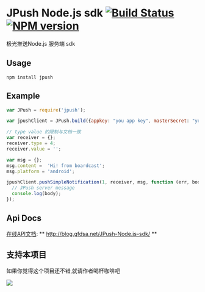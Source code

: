 JPush Node.js sdk [![Build Status](https://travis-ci.org/youxiachai/JPush-Node.js-sdk.png?branch=master)](https://travis-ci.org/youxiachai/JPush-Node.js-sdk) [![NPM version](https://badge.fury.io/js/jpush.png)](http://badge.fury.io/js/jpush)
======================
极光推送Node.js 服务端 sdk
## Usage

```
npm install jpush
```

## Example

``` js
var JPush = require('jpush');

var jpushClient = JPush.build({appkey: "you app key", masterSecret: "you master secret key"});

// type value 的限制与文档一致
var receiver = {};
receiver.type = 4;
receiver.value = '';

var msg = {};
msg.content =  'Hi! from boardcast';
msg.platform = 'android';

jpushClient.pushSimpleNotification(1, receiver, msg, function (err, body) {
  // JPush server message
  console.log(body);
});
```

## Api Docs

[在线API文档](http://blog.gfdsa.net/JPush-Node.js-sdk/api.html):
** http://blog.gfdsa.net/JPush-Node.js-sdk/ **

## 支持本项目
如果你觉得这个项目还不错,就请作者喝杯咖啡吧

[![](http://blog.gfdsa.net/img/pay_encourage.png)](http://me.alipay.com/youxilua)
